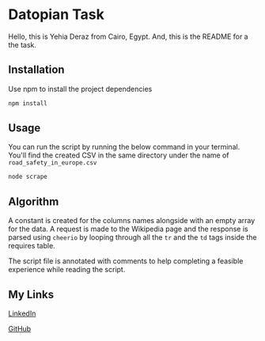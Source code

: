 # Datopian Task

Hello, this is Yehia Deraz from Cairo, Egypt. And, this is the README for a the task.

## Installation

Use npm to install the project dependencies

```bash
npm install
```

## Usage

You can run the script by running the below command in your terminal. You'll find the created CSV in the same directory under the name of `road_safety_in_europe.csv`

```bash
node scrape
```

## Algorithm

A constant is created for the columns names alongside with an empty array for the data. A request is made to the Wikipedia page and the response is parsed using `cheerio` by looping through all the `tr` and the `td` tags inside the requires table.

The script file is annotated with comments to help completing a feasible experience while reading the script.

## My Links

[LinkedIn](https://www.linkedin.com/in/deraz)

[GitHub](https://www.github.com/Deraz)
